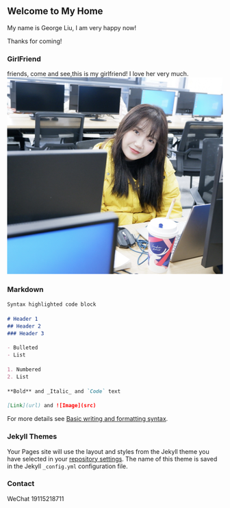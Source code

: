 ## Welcome to My Home

My name is George Liu, I am very happy now!

Thanks for coming!

### GirlFriend
friends, come and see,this is my girlfriend! I love her very much.
![68c6472929f6cd37](https://github.com/ShiYuLiu1103/ShiYuLiu1103.github.io/blob/main/img/68c6472929f6cd37.jpg)


### Markdown

```markdown
Syntax highlighted code block

# Header 1
## Header 2
### Header 3

- Bulleted
- List

1. Numbered
2. List

**Bold** and _Italic_ and `Code` text

[Link](url) and ![Image](src)
```

For more details see [Basic writing and formatting syntax](https://docs.github.com/en/github/writing-on-github/getting-started-with-writing-and-formatting-on-github/basic-writing-and-formatting-syntax).

### Jekyll Themes

Your Pages site will use the layout and styles from the Jekyll theme you have selected in your [repository settings](https://github.com/ShiYuLiu1103/ShiYuLiu1103.github.io/settings/pages). The name of this theme is saved in the Jekyll `_config.yml` configuration file.

### Contact

WeChat 19115218711
